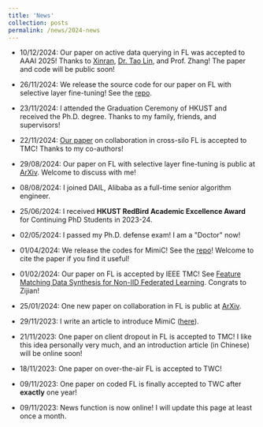 ```yaml
---
title: 'News'
collection: posts
permalink: /news/2024-news
---
```

* 10/12/2024: Our paper on active data querying in FL was accepted to AAAI 2025! Thanks to [Xinran](https://lxxxxr.github.io/), [Dr. Tao Lin](https://tlin-taolin.github.io/), and Prof. Zhang! The paper and code will be public soon!

* 26/11/2024: We release the source code for our paper on FL with selective layer fine-tuning! See the [repo](https://github.com/hiyuchang/fed_sel_tune).

* 23/11/2024: I attended the Graduation Ceremony of HKUST and received the Ph.D. degree. Thanks to my family, friends, and supervisors! 

* 22/11/2024: [Our paper](https://arxiv.org/abs/2401.13236) on collaboration in cross-silo FL is accepted to TMC! Thanks to my co-authors!

* 29/08/2024: Our paper on FL with selective layer fine-tuning is public at [ArXiv](https://arxiv.org/abs/2408.15600). Welcome to discuss with me!

* 08/08/2024: I joined DAIL, Alibaba as a full-time senior algorithm engineer.

* 25/06/2024: I received **HKUST RedBird Academic Excellence Award** for Continuing PhD Students in 2023-24.

* 02/05/2024: I passed my Ph.D. defense exam! I am a "Doctor" now! 

* 01/04/2024: We release the codes for MimiC! See the [repo](https://github.com/hiyuchang/mimic_codes/)! Welcome to cite the paper if you find it useful!

* 01/02/2024: Our paper on FL is accepted by IEEE TMC! See [Feature Matching Data Synthesis for Non-IID Federated Learning](https://arxiv.org/pdf/2308.04761). Congrats to Zijian!

* 25/01/2024: One new paper on collaboration in FL is public at [ArXiv](https://arxiv.org/abs/2401.13236).

* 29/11/2023: I write an article to introduce MimiC ([here](https://mp.weixin.qq.com/s/7M-OLONznfRvQf-FPIKuIw)).

* 21/11/2023: One paper on client dropout in FL is accepted to TMC! I like this idea personally very much, and an introduction article (in Chinese) will be online soon!

* 18/11/2023: One paper on over-the-air FL is accepted to TWC!

* 09/11/2023: One paper on coded FL is finally accepted to TWC after **exactly** one year!
  
* 09/11/2023: News function is now online! I will update this page at least once a month.

